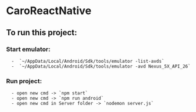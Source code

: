 # CaroReactNative
  ## To run this project: 
   ### Start emulator: 
      -  `~/AppData/Local/Android/Sdk/tools/emulator -list-avds`
      -  `~/AppData/Local/Android/Sdk/tools/emulator -avd Nexus_5X_API_26`
   ### Run project: 
      - open new cmd -> `npm start`
      - open new cmd -> `npm run android`
      - open new cmd in Server folder -> `nodemon server.js`

